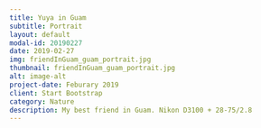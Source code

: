 ```yaml
---
title: Yuya in Guam
subtitle: Portrait
layout: default
modal-id: 20190227
date: 2019-02-27
img: friendInGuam_guam_portrait.jpg
thumbnail: friendInGuam_guam_portrait.jpg
alt: image-alt
project-date: Feburary 2019
client: Start Bootstrap
category: Nature
description: My best friend in Guam. Nikon D3100 + 28-75/2.8
---
```

